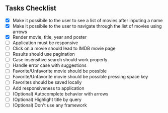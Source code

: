 ## Tasks Checklist

- [x] Make it possibile to the user to see a list of movies after inputing a name
- [x] Make it possibile to the user to navigate through the list of movies using arrows
- [x] Render movie, title, year and poster
- [ ] Application must be responsive
- [ ] Click on a movie should lead to IMDB movie page
- [ ] Results should use pagination
- [ ] Case insensitive search should work properly
- [ ] Handle error case with suggestions
- [ ] Favorite/Unfavorite movie should be possible
- [ ] Favorite/Unfavorite movie should be possible pressing space key
- [ ] Favorites should be saved locally
- [ ] Add responsiveness to application
- [ ] (Optional) Autocomplete behavior with arrows
- [ ] (Optional) Highlight title by query
- [ ] (Optional) Don't use any framework

